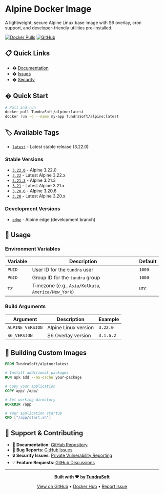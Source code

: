 # Alpine Docker Image

A lightweight, secure Alpine Linux base image with S6 overlay, cron support, and developer-friendly utilities pre-installed.

[![Docker Pulls](https://img.shields.io/docker/pulls/tundrasoft/alpine.svg?logo=docker)](https://hub.docker.com/r/TundraSoft/alpine)
[![GitHub](https://img.shields.io/github/license/tundrasoft/alpine.svg)](https://github.com/TundraSoft/alpine)

## 📋 Quick Links

- � [Documentation](https://github.com/TundraSoft/alpine)
- � [Issues](https://github.com/TundraSoft/alpine/issues)
- � [Security](https://github.com/TundraSoft/alpine/security)

## � Quick Start

```bash
# Pull and run
docker pull TundraSoft/alpine:latest
docker run -d --name my-app TundraSoft/alpine:latest
```

## 🏷️ Available Tags

- [`latest`](https://hub.docker.com/r/TundraSoft/alpine/tags?name=latest) - Latest stable release (3.22.0)

### Stable Versions

- [`3.22.0`](https://hub.docker.com/r/TundraSoft/alpine/tags?name=3.22.0) - Alpine 3.22.0
- [`3.22`](https://hub.docker.com/r/TundraSoft/alpine/tags?name=3.22) - Latest Alpine 3.22.x
- [`3.21.3`](https://hub.docker.com/r/TundraSoft/alpine/tags?name=3.21.3) - Alpine 3.21.3
- [`3.21`](https://hub.docker.com/r/TundraSoft/alpine/tags?name=3.21) - Latest Alpine 3.21.x
- [`3.20.6`](https://hub.docker.com/r/TundraSoft/alpine/tags?name=3.20.6) - Alpine 3.20.6
- [`3.20`](https://hub.docker.com/r/TundraSoft/alpine/tags?name=3.20) - Latest Alpine 3.20.x

### Development Versions

- [`edge`](https://hub.docker.com/r/TundraSoft/alpine/tags?name=edge) - Alpine edge (development branch)

## 📖 Usage

### Environment Variables

| Variable | Description | Default |
|----------|-------------|---------|
| `PUID` | User ID for the `tundra` user | `1000` |
| `PGID` | Group ID for the `tundra` group | `1000` |
| `TZ` | Timezone (e.g., `Asia/Kolkata`, `America/New_York`) | `UTC` |

### Build Arguments

| Argument | Description | Example |
|----------|-------------|---------|
| `ALPINE_VERSION` | Alpine Linux version | `3.22.0` |
| `S6_VERSION` | S6 Overlay version | `3.1.6.2` |

## 🔧 Building Custom Images

```dockerfile
FROM TundraSoft/alpine:latest

# Install additional packages
RUN apk add --no-cache your-package

# Copy your application
COPY app/ /app/

# Set working directory
WORKDIR /app

# Your application startup
CMD ["/app/start.sh"]
```

## 🤝 Support & Contributing

- 📖 **Documentation**: [GitHub Repository](https://github.com/TundraSoft/alpine)
- 🐛 **Bug Reports**: [GitHub Issues](https://github.com/TundraSoft/alpine/issues)
- 🔒 **Security Issues**: [Private Vulnerability Reporting](https://github.com/TundraSoft/alpine/security)
- 💡 **Feature Requests**: [GitHub Discussions](https://github.com/TundraSoft/alpine/discussions)

---

<div align="center">

**Built with ❤️ by [TundraSoft](https://github.com/TundraSoft)**

[View on GitHub](https://github.com/TundraSoft/alpine) • [Docker Hub](https://hub.docker.com/r/TundraSoft/alpine) • [Report Issue](https://github.com/TundraSoft/alpine/issues)

</div>
